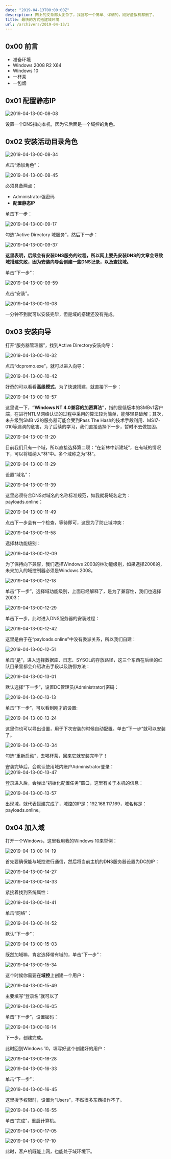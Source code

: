 ```yaml
---
date: "2019-04-13T00:00:00Z"
description: 网上的文章都太复杂了，我就写一个简单、详细的，刚好虚拟机都删了。
title: 最快的方式搭建域环境
url: /archivers/2019-04-13/1
---
```


## 0x00 前言

- 准备环境
 - Windows 2008 R2 X64
 - Windows 10
- 一杯茶
- 一包烟

## 0x01 配置静态IP

![2019-04-13-00-08-08](https://rvn0xsy.oss-cn-shanghai.aliyuncs.com/26e63f2b671f2fbd7f51aa72d7a6dfbd.png)

设置一个DNS指向本机，因为它后面是一个域控的角色。

## 0x02 安装活动目录角色

![2019-04-13-00-08-34](https://rvn0xsy.oss-cn-shanghai.aliyuncs.com/365333da23ee51b37728451518d75b89.png)

点击“添加角色”：

![2019-04-13-00-08-45](https://rvn0xsy.oss-cn-shanghai.aliyuncs.com/ccf84c374fc5dc2a445ebb1758b5de2f.png)

必须具备两点：

- Administrator强密码
- **配置静态IP**

单击下一步：

![2019-04-13-00-09-17](https://rvn0xsy.oss-cn-shanghai.aliyuncs.com/5b6b4671a06117a11b4ff528c7ac8368.png)


勾选“Active Directory 域服务”，然后下一步：

![2019-04-13-00-09-37](https://rvn0xsy.oss-cn-shanghai.aliyuncs.com/f319b018f4d823bed5e8b82f9b0ed966.png)

**这里表明，后续会有安装DNS服务的过程，所以网上要先安装DNS的文章会导致域搭建失败，因为安装向导会创建一些DNS记录，以及查找域。**

单击“下一步”：

![2019-04-13-00-09-59](https://rvn0xsy.oss-cn-shanghai.aliyuncs.com/3b05de49e016e706a19d812fad64246e.png)

点击“安装”。

![2019-04-13-00-10-08](https://rvn0xsy.oss-cn-shanghai.aliyuncs.com/c5e48bb092c098aa692e59bffbf9b378.png)

一分钟不到就可以安装完毕，但是域的搭建还没有完成。

## 0x03 安装向导

打开“服务器管理器”，找到Active Directory安装向导：

![2019-04-13-00-10-32](https://rvn0xsy.oss-cn-shanghai.aliyuncs.com/3e37818955594ecd70ce60a1fae7f0cd.png)


点击“dcpromo.exe”，就可以进入向导：

![2019-04-13-00-10-42](https://rvn0xsy.oss-cn-shanghai.aliyuncs.com/af4a75fa453e9f91521dff65438167fa.png)

好奇的可以看看**高级模式**，为了快速搭建，就直接下一步：

![2019-04-13-00-10-57](https://rvn0xsy.oss-cn-shanghai.aliyuncs.com/20a258eaf2dbc58b7bc501cc4d6041b4.png)

这里说一下，**“Windows NT 4.0兼容的加密算法”**，指的是低版本的SMBv1客户端，在进行NTLM网络认证的过程中采用的算法较为简单，能够轻易破解；其次，未升级到SMB v2的服务器可能会受到Pass The Hash的技术手段利用、MS17-010等漏洞的危害，为了后续的学习，我们直接选择下一步，暂时不去做加固。

![2019-04-13-00-11-20](https://rvn0xsy.oss-cn-shanghai.aliyuncs.com/641152179f5aeb6c09f77c668ed9716f.png)

目前我们只有一个域，所以直接选择第二项：“在新林中新建域”，在有域的情况下，可以将域纳入“林”中。多个域称之为“林”。

![2019-04-13-00-11-29](https://rvn0xsy.oss-cn-shanghai.aliyuncs.com/8e1c8d90edec62c84cecb86e2a274205.png)

设置“域名”：

![2019-04-13-00-11-39](https://rvn0xsy.oss-cn-shanghai.aliyuncs.com/71bd1df09e082954bec46f1bb46e10bf.png)

这里必须符合DNS对域名的名称标准规范，如我就将域名定为：payloads.online：

![2019-04-13-00-11-49](https://rvn0xsy.oss-cn-shanghai.aliyuncs.com/f363012f2f7cff8ab645a9d70ad9384c.png)

点击下一步会有一个检查，等待即可，这是为了防止域冲突：

![2019-04-13-00-11-58](https://rvn0xsy.oss-cn-shanghai.aliyuncs.com/a1c81b795243426315150fc332f0c17b.png)

选择林功能级别：

![2019-04-13-00-12-09](https://rvn0xsy.oss-cn-shanghai.aliyuncs.com/3f0027905efb8e619b8a67434698497a.png)

为了保持向下兼容，我们选择Windows 2003的林功能级别，如果选择2008的，未来加入的域控制器必须是Windows 2008。

![2019-04-13-00-12-18](https://rvn0xsy.oss-cn-shanghai.aliyuncs.com/2e19045c55d04340f94474307c8a73ba.png)

单击“下一步”，选择域功能级别，上面已经解释了，是为了兼容性，我们也选择2003：

![2019-04-13-00-12-29](https://rvn0xsy.oss-cn-shanghai.aliyuncs.com/f3a65c2b2303d46dcfe69fb6331606a9.png)

单击下一步，此时进入DNS服务器的安装过程：

![2019-04-13-00-12-42](https://rvn0xsy.oss-cn-shanghai.aliyuncs.com/c7a68d183627bbe7f0ff57c1111c6159.png)

这里是由于在“payloads.online”中没有委派关系，所以我们自建：

![2019-04-13-00-12-51](https://rvn0xsy.oss-cn-shanghai.aliyuncs.com/e64d3210d9f9e27eb62fcaae0ef3f85a.png)

单击“是”，进入选择数据库、日志、SYSOL的存放路径，这三个东西在后续的红队目录里都会介绍攻击手段以及防御方法：

![2019-04-13-00-13-01](https://rvn0xsy.oss-cn-shanghai.aliyuncs.com/a263b2fc68c23d8ab71dbe07e4c99d37.png)

默认选择“下一步”，设置DC管理员(Administrator)密码：

![2019-04-13-00-13-13](https://rvn0xsy.oss-cn-shanghai.aliyuncs.com/440016343d5edb21dd1669ce23479579.png)

单击“下一步”，可以看到刚才的设置:

![2019-04-13-00-13-24](https://rvn0xsy.oss-cn-shanghai.aliyuncs.com/b1511b6b6853d1edb3835a07ef34e7f7.png)

这里你也可以导出设置，用于下次安装的时候自动配置。单击“下一步”就可以安装了。

![2019-04-13-00-13-34](https://rvn0xsy.oss-cn-shanghai.aliyuncs.com/09e43f34b991f0b69a98db51c3cd5868.png)

勾选“重新启动”，去喝杯茶，回来它就安装完毕了！

安装完毕后，会默认使用域内账户Administrator登录：
![2019-04-13-00-13-47](https://rvn0xsy.oss-cn-shanghai.aliyuncs.com/1c88530488a4be1d40c5aaabaa8b3639.png)

登录进入后，会弹出“初始化配置任务”窗口，这里有关于本机的信息：

![2019-04-13-00-13-57](https://rvn0xsy.oss-cn-shanghai.aliyuncs.com/9a36433780d55e0b5b63b2221307c546.png)

出现域，就代表搭建完成了，域控的IP是：192.168.117.169，域名称是：payloads.online。

## 0x04 加入域

打开一个Windows，这里我用我的Windows 10来举例：

![2019-04-13-00-14-19](https://rvn0xsy.oss-cn-shanghai.aliyuncs.com/17a4b3d3e990a8f42d8198842a897106.png)

首先要确保能与域控进行通信，然后将当前主机的DNS服务器设置为DC的IP：

![2019-04-13-00-14-27](https://rvn0xsy.oss-cn-shanghai.aliyuncs.com/4dd178f5c9b85b6c9c5735e50c26aedd.png)

![2019-04-13-00-14-33](https://rvn0xsy.oss-cn-shanghai.aliyuncs.com/017e5ba2b3e1bbeb81755e26efe63398.png)

紧接着找到系统属性：

![2019-04-13-00-14-41](https://rvn0xsy.oss-cn-shanghai.aliyuncs.com/cd7755277ce2a65c0feee6bd18def753.png)

单击“网络”：

![2019-04-13-00-14-52](https://rvn0xsy.oss-cn-shanghai.aliyuncs.com/0665f6a7bd37146669424bb9caacd85a.png)

默认“下一步”：

![2019-04-13-00-15-03](https://rvn0xsy.oss-cn-shanghai.aliyuncs.com/d193fbdaec48f4d2a25ce157ea0de5c2.png)

既然加域嘛，肯定选择带有域的，单击“下一步”：

![2019-04-13-00-15-34](https://rvn0xsy.oss-cn-shanghai.aliyuncs.com/a588ba53566bf0a451ee15859acc2b19.png)

这个时候你需要在**域控**上创建一个用户：

![2019-04-13-00-15-49](https://rvn0xsy.oss-cn-shanghai.aliyuncs.com/51ed3396984a8ad07629660ae53e371a.png)

主要填写“登录名”就可以了


![2019-04-13-00-16-05](https://rvn0xsy.oss-cn-shanghai.aliyuncs.com/c6c1e1af3b34a75a93909bbb440e819a.png)

单击“下一步”，设置密码：

![2019-04-13-00-16-14](https://rvn0xsy.oss-cn-shanghai.aliyuncs.com/1f2973cd90e7d210f901df17d874310d.png)

下一步，创建完成。

此时回到Windows 10，填写好这个创建好的用户：

![2019-04-13-00-16-28](https://rvn0xsy.oss-cn-shanghai.aliyuncs.com/af25f624abf1628068dab8769121f566.png)

![2019-04-13-00-16-33](https://rvn0xsy.oss-cn-shanghai.aliyuncs.com/53779fc5b9daee93e463eefff30b26b7.png)

单击“下一步”：

![2019-04-13-00-16-45](https://rvn0xsy.oss-cn-shanghai.aliyuncs.com/2eaae9ed18bfd9d07e7c8911d5a4ed88.png)

这里授予权限时，设置为“Users”，不然很多东西操作不了。

![2019-04-13-00-16-55](https://rvn0xsy.oss-cn-shanghai.aliyuncs.com/1b11e7508570d66900581338b824b84f.png)

单击“完成”，重启计算机。

![2019-04-13-00-17-05](https://rvn0xsy.oss-cn-shanghai.aliyuncs.com/27382fbf3f5b075d1eda181e4a047fc0.png)

![2019-04-13-00-17-10](https://rvn0xsy.oss-cn-shanghai.aliyuncs.com/56f5b5e84aa16c79fc701bd4ef93ff00.png)

此时，客户机既能上网，也能处于域环境下。